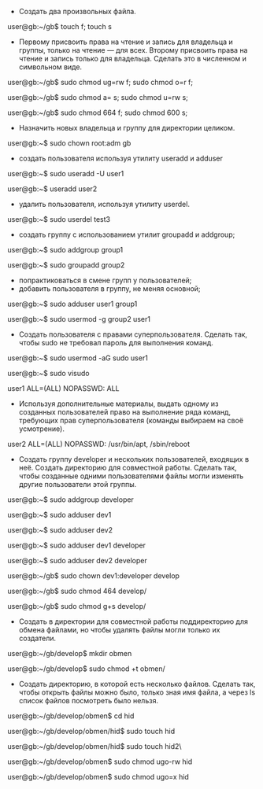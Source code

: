 - Создать два произвольных файла. 

user@gb:~/gb$ touch f; touch s

- Первому присвоить права на чтение и запись для владельца и группы, только на чтение — для всех. Второму присвоить права на чтение и запись только для владельца. Сделать это в численном и символьном виде.

user@gb:~/gb$ sudo chmod ug=rw f; sudo chmod o=r f;

user@gb:~/gb$ sudo chmod a= s; sudo chmod u=rw s;

user@gb:~/gb$ sudo chmod 664 f; sudo chmod 600 s;

- Назначить новых владельца и группу для директории целиком.

user@gb:~$ sudo chown root:adm gb

- создать пользователя используя утилиту useradd и adduser

user@gb:~$ sudo useradd -U user1

user@gb:~$ useradd user2

- удалить пользователя, используя утилиту userdel.

user@gb:~$ sudo userdel test3

- создать группу с использованием утилит groupadd и addgroup;

user@gb:~$ sudo addgroup group1

user@gb:~$ sudo groupadd group2

- попрактиковаться в смене групп у пользователей;
- добавить пользователя в группу, не меняя основной;

user@gb:~$ sudo adduser user1 group1

user@gb:~$ sudo usermod -g group2 user1

- Создать пользователя с правами суперпользователя. Сделать так, чтобы sudo не требовал пароль для выполнения команд.

user@gb:~$ sudo usermod -aG sudo user1

user@gb:~$ sudo visudo

user1 ALL=(ALL) NOPASSWD: ALL

- Используя дополнительные материалы, выдать одному из созданных пользователей право на выполнение ряда команд, требующих прав суперпользователя (команды выбираем на своё усмотрение).

user2 ALL=(ALL) NOPASSWD: /usr/bin/apt, /sbin/reboot

- Создать группу developer и нескольких пользователей, входящих в неё. Создать директорию для совместной работы. Сделать так, чтобы созданные одними пользователями файлы могли изменять другие пользователи этой группы.

user@gb:~$ sudo addgroup developer

user@gb:~$ sudo adduser dev1

user@gb:~$ sudo adduser dev2

user@gb:~$ sudo adduser dev1 developer

user@gb:~$ sudo adduser dev2 developer

user@gb:~/gb$ sudo chown dev1:developer develop

user@gb:~/gb$ sudo chmod 464 develop/

user@gb:~/gb$ sudo chmod g+s develop/

- Создать в директории для совместной работы поддиректорию для обмена файлами, но чтобы удалять файлы могли только их создатели.

user@gb:~/gb/develop$ mkdir obmen

user@gb:~/gb/develop$ sudo chmod +t obmen/

- Создать директорию, в которой есть несколько файлов. Сделать так, чтобы открыть файлы можно было, только зная имя файла, а через ls список файлов посмотреть было нельзя.

user@gb:~/gb/develop/obmen$ cd hid

user@gb:~/gb/develop/obmen/hid$ sudo touch hid

user@gb:~/gb/develop/obmen/hid$ sudo touch hid2\

user@gb:~/gb/develop/obmen$ sudo chmod ugo-rw hid

user@gb:~/gb/develop/obmen$ sudo chmod ugo=x hid


